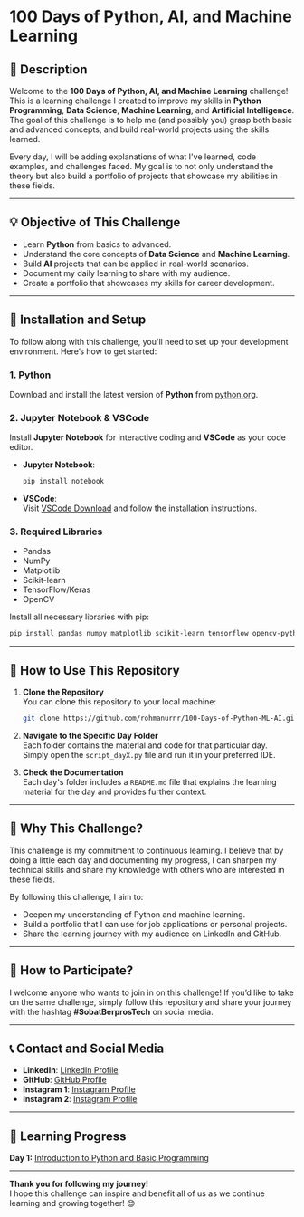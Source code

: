 # 100 Days of Python, AI, and Machine Learning

## 📌 **Description**
Welcome to the **100 Days of Python, AI, and Machine Learning** challenge!  
This is a learning challenge I created to improve my skills in **Python Programming**, **Data Science**, **Machine Learning**, and **Artificial Intelligence**. The goal of this challenge is to help me (and possibly you) grasp both basic and advanced concepts, and build real-world projects using the skills learned.

Every day, I will be adding explanations of what I've learned, code examples, and challenges faced. My goal is to not only understand the theory but also build a portfolio of projects that showcase my abilities in these fields.

---

## 💡 **Objective of This Challenge**
- Learn **Python** from basics to advanced.
- Understand the core concepts of **Data Science** and **Machine Learning**.
- Build **AI** projects that can be applied in real-world scenarios.
- Document my daily learning to share with my audience.
- Create a portfolio that showcases my skills for career development.

---

## 🔧 **Installation and Setup**
To follow along with this challenge, you'll need to set up your development environment. Here’s how to get started:

### 1. **Python**
Download and install the latest version of **Python** from [python.org](https://www.python.org/downloads/).

### 2. **Jupyter Notebook & VSCode**
Install **Jupyter Notebook** for interactive coding and **VSCode** as your code editor.

- **Jupyter Notebook**:  
  ```bash
  pip install notebook
  ```

- **VSCode**:  
  Visit [VSCode Download](https://code.visualstudio.com/) and follow the installation instructions.

### 3. **Required Libraries**
- Pandas
- NumPy
- Matplotlib
- Scikit-learn
- TensorFlow/Keras
- OpenCV

Install all necessary libraries with pip:
```bash
pip install pandas numpy matplotlib scikit-learn tensorflow opencv-python
```

---

## 🚀 **How to Use This Repository**
1. **Clone the Repository**  
   You can clone this repository to your local machine:
   ```bash
   git clone https://github.com/rohmanurnr/100-Days-of-Python-ML-AI.git
   ```

2. **Navigate to the Specific Day Folder**  
   Each folder contains the material and code for that particular day. Simply open the `script_dayX.py` file and run it in your preferred IDE.

3. **Check the Documentation**  
   Each day's folder includes a `README.md` file that explains the learning material for the day and provides further context.

---

## 🎯 **Why This Challenge?**
This challenge is my commitment to continuous learning. I believe that by doing a little each day and documenting my progress, I can sharpen my technical skills and share my knowledge with others who are interested in these fields.

By following this challenge, I aim to:
- Deepen my understanding of Python and machine learning.
- Build a portfolio that I can use for job applications or personal projects.
- Share the learning journey with my audience on LinkedIn and GitHub.

---

## 📢 **How to Participate?**
I welcome anyone who wants to join in on this challenge! If you’d like to take on the same challenge, simply follow this repository and share your journey with the hashtag **#SobatBerprosTech** on social media.

---

## 📞 **Contact and Social Media**
- **LinkedIn**: [LinkedIn Profile](https://www.linkedin.com/in/rohmanurnr)
- **GitHub**: [GitHub Profile](https://github.com/rohmanurnr)
- **Instagram 1**: [Instagram Profile](https://www.instagram.com/rohmanurnr)
- **Instagram 2**: [Instagram Profile](https://www.instagram.com/sobatberprostech)

---

## 📅 **Learning Progress**
**Day 1:** [Introduction to Python and Basic Programming](https://github.com/rohmanurnr/100-Days-of-Python-ML-AI/)

---

**Thank you for following my journey!**  
I hope this challenge can inspire and benefit all of us as we continue learning and growing together! 😊
